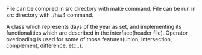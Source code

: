 File can be compiled in src directory with make command.
File can be run in src directory with ./hw4 command.  

A class which represents days of the year as set, and implementing its functionalities which are described in the interface(header file). Operator overloading is used for some of those features(union, intersection, complement, difference, etc..).
